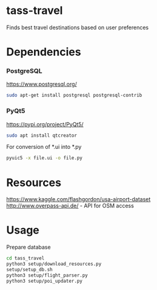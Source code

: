 # tass-travel
Finds best travel destinations based on user preferences

# Dependencies
### PostgreSQL
https://www.postgresql.org/  
```bash
sudo apt-get install postgresql postgresql-contrib
```

### PyQt5
https://pypi.org/project/PyQt5/
```bash
sudo apt install qtcreator
```

For conversion of *.ui into *.py
```bash
pyuic5 -x file.ui -o file.py
```

# Resources
https://www.kaggle.com/flashgordon/usa-airport-dataset  
http://www.overpass-api.de/ - API for OSM access

# Usage
Prepare database
```bash
cd tass_travel
python3 setup/download_resources.py
setup/setup_db.sh
python3 setup/flight_parser.py
python3 setup/poi_updater.py
```
